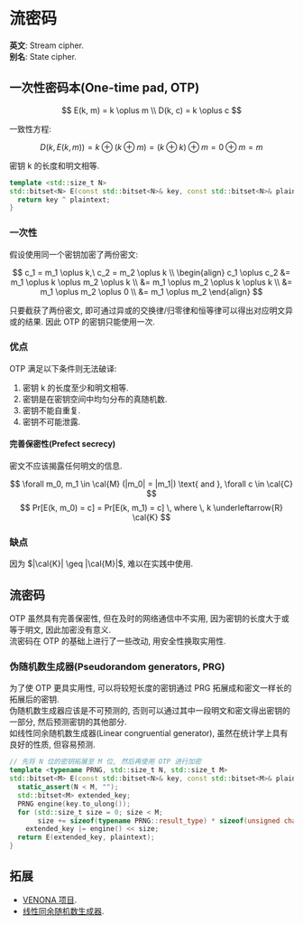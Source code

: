 # 流密码

**英文**: Stream cipher.  
**别名**: State cipher.

## 一次性密码本(One-time pad, OTP)

$$
E(k, m) = k \oplus m \\
D(k, c) = k \oplus c
$$

一致性方程:  

$$ D(k, E(k, m)) = k \oplus (k \oplus m) = (k \oplus k) \oplus m = 0 \oplus m = m $$

密钥 k 的长度和明文相等.  

```cpp
template <std::size_t N>
std::bitset<N> E(const std::bitset<N>& key, const std::bitset<N>& plaintext) {
  return key ^ plaintext;
}
```

### 一次性  

假设使用同一个密钥加密了两份密文:  

$$
c_1 = m_1 \oplus k,\ c_2 = m_2 \oplus k \\
\begin{align}
c_1 \oplus c_2 &= m_1 \oplus k \oplus m_2 \oplus k \\
&= m_1 \oplus m_2 \oplus k \oplus k \\
&= m_1 \oplus m_2 \oplus 0 \\
&= m_1 \oplus m_2
\end{align}
$$

只要截获了两份密文, 即可通过异或的交换律/归零律和恒等律可以得出对应明文异或的结果. 因此 OTP 的密钥只能使用一次.  

### 优点

OTP 满足以下条件则无法破译:  

1. 密钥 k 的长度至少和明文相等.
2. 密钥是在密钥空间中均匀分布的真随机数.
3. 密钥不能自重复.
4. 密钥不可能泄露.

#### 完善保密性(Prefect secrecy)

密文不应该揭露任何明文的信息.  

$$ \forall m_0, m_1 \in \cal{M} (|m_0| = |m_1|) \text{ and }, \forall c \in \cal{C} $$
$$ Pr[E(k, m_0) = c] = Pr[E(k, m_1) = c] \, where \, k \underleftarrow{R} \cal{K} $$

### 缺点

因为 $|\cal{K}| \geq |\cal{M}|$, 难以在实践中使用.  

## 流密码

OTP 虽然具有完善保密性, 但在及时的网络通信中不实用, 因为密钥的长度大于或等于明文, 因此加密没有意义.  
流密码在 OTP 的基础上进行了一些改动, 用安全性换取实用性.  

### 伪随机数生成器(Pseudorandom generators, PRG)

为了使 OTP 更具实用性, 可以将较短长度的密钥通过 PRG 拓展成和密文一样长的拓展后的密钥.  
伪随机数生成器应该是不可预测的, 否则可以通过其中一段明文和密文得出密钥的一部分, 然后预测密钥的其他部分.  
如线性同余随机数生成器(Linear congruential generator), 虽然在统计学上具有良好的性质, 但容易预测.  

```cpp
// 先将 N 位的密钥拓展至 M 位, 然后再使用 OTP 进行加密
template <typename PRNG, std::size_t N, std::size_t M>
std::bitset<M> E(const std::bitset<N>& key, const std::bitset<M>& plaintext) {
  static_assert(N < M, "");
  std::bitset<M> extended_key;
  PRNG engine(key.to_ulong());
  for (std::size_t size = 0; size < M;
       size += sizeof(typename PRNG::result_type) * sizeof(unsigned char))
    extended_key |= engine() << size;
  return E(extended_key, plaintext);
}
```

## 拓展

- [VENONA 项目](https://en.wikipedia.org/wiki/Venona_project).
- [线性同余随机数生成器](https://en.wikipedia.org/wiki/Linear_congruential_generator).
